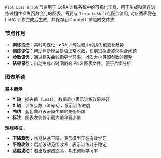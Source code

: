 `Plot Loss Graph` 节点用于 LoRA 训练系统中的可视化工具，用于生成和保存训练过程中损失函数变化的图表，需要与 `Train LoRA` 节点配合使用, 对应图表将在 LoRA 训练完成后生成，并保存到 ComfyUI 的临时文件夹

### 节点作用

- **训练监控**：实时可视化 LoRA 训练过程中的损失值变化趋势
- **训练评估**：帮助判断模型是否正常收敛，识别过拟合或欠拟合问题
- **参数调优**：通过损失曲线指导学习率、批次大小等超参数的调整
- **结果保存**：自动生成带时间戳的 PNG 图表文件，便于后续分析

### 图表解读

**基本要素**：
- **Y 轴**：损失值（Loss），数值越小表示训练效果越好
- **X 轴**：训练步数（Steps），显示训练进度
- **曲线**：蓝色曲线表示损失值的变化趋势
- **标注**：图表左侧显示最大值和最小值

**理想特征**：
- **下降趋势**：初期快速下降，表示模型正在有效学习
- **平稳收敛**：后期波动范围收窄，表示训练趋于稳定
- **适度波动**：若出现剧烈震荡，考虑调低学习率